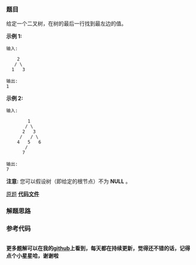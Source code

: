 ### 题目
给定一个二叉树，在树的最后一行找到最左边的值。

**示例 1:**

    
    
    输入:
    
        2
       / \
      1   3
    
    输出:
    1
    



**示例 2:**

    
    
    输入:
    
            1
           / \
          2   3
         /   / \
        4   5   6
           /
          7
    
    输出:
    7
    



**注意:** 您可以假设树（即给定的根节点）不为 **NULL** 。

[原题](https://leetcode-cn.com/problems/find-bottom-left-tree-value/)    **[代码文件]()**


### 解题思路




### 参考代码

```go


```




**更多题解可以在我的[github](https://github.com/LZH139/leetcode_Go)上看到，每天都在持续更新，觉得还不错的话，记得点个小星星哈，谢谢啦**

